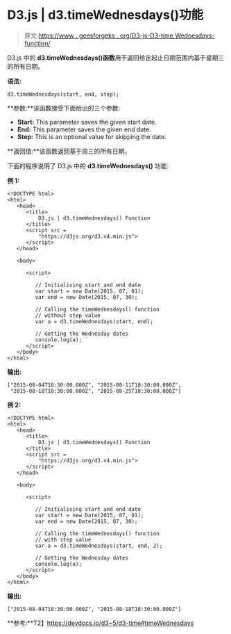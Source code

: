 # D3.js | d3.timeWednesdays()功能

> 原文:[https://www . geesforgeks . org/D3-js-D3-time Wednesdays-function/](https://www.geeksforgeeks.org/d3-js-d3-timewednesdays-function/)

D3.js 中的 **d3.timeWednesdays()函数**用于返回给定起止日期范围内基于星期三的所有日期。

**语法:**

```
d3.timeWednesdays(start, end, step);
```

**参数:**该函数接受下面给出的三个参数:

*   **Start:** This parameter saves the given start date.
*   **End:** This parameter saves the given end date.
*   **Step:** This is an optional value for skipping the date.

**返回值:**该函数返回基于周三的所有日期。

下面的程序说明了 D3.js 中的 **d3.timeWednesdays()** 功能:

**例 1:**

```
<!DOCTYPE html>
<html>
   <head>
      <title>
          D3.js | d3.timeWednesdays() Function 
      </title>
      <script src = 
          "https://d3js.org/d3.v4.min.js">
      </script>
   </head>

   <body>

      <script>

         // Initialising start and end date
         var start = new Date(2015, 07, 01);
         var end = new Date(2015, 07, 30);

         // Calling the timeWednesdays() function
         // without step value
         var a = d3.timeWednesdays(start, end);

         // Getting the Wednesday dates
         console.log(a);
      </script>
   </body>
</html>
```

**输出:**

```
["2015-08-04T18:30:00.000Z", "2015-08-11T18:30:00.000Z", 
 "2015-08-18T18:30:00.000Z", "2015-08-25T18:30:00.000Z"]

```

**例 2:**

```
<!DOCTYPE html>
<html>
   <head>
      <title>
          D3.js | d3.timeWednesdays() Function 
      </title>
      <script src = 
          "https://d3js.org/d3.v4.min.js">
      </script>
   </head>

   <body>

      <script>

         // Initialising start and end date
         var start = new Date(2015, 07, 01);
         var end = new Date(2015, 07, 30);

         // Calling the timeWednesdays() function
         // with step value
         var a = d3.timeWednesdays(start, end, 2);

         // Getting the Wednesday dates
         console.log(a);
      </script>
   </body>
</html>
```

**输出:**

```
["2015-08-04T18:30:00.000Z", "2015-08-18T18:30:00.000Z"]

```

**参考:**T2】https://devdocs.io/d3~5/d3-time#timeWednesdays
